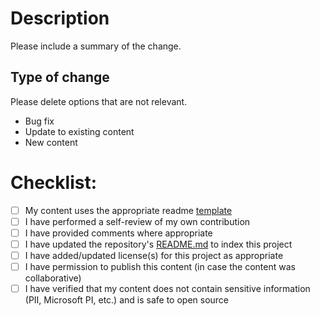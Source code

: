 # Description

Please include a summary of the change.

## Type of change

Please delete options that are not relevant.

- Bug fix
- Update to existing content
- New content

# Checklist:

- [ ] My content uses the appropriate readme [template](https://github.com/Azure/azure-sphere-gallery/tree/main/Templates)
- [ ] I have performed a self-review of my own contribution
- [ ] I have provided comments where appropriate
- [ ] I have updated the repository's [README.md](https://github.com/Azure/azure-sphere-gallery/blob/main/README.md) to index this project
- [ ] I have added/updated license(s) for this project as appropriate
- [ ] I have permission to publish this content (in case the content was collaborative)
- [ ] I have verified that my content does not contain sensitive information (PII, Microsoft PI, etc.) and is safe to open source
